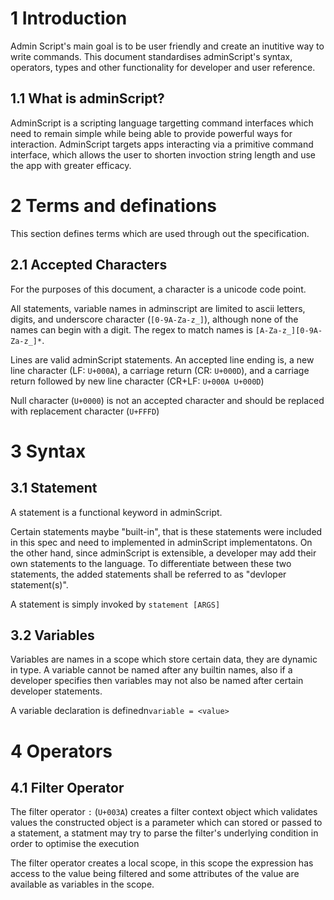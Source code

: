# 1 Introduction

Admin Script's main goal is to be user friendly and create an inutitive way to write commands.
This document standardises adminScript's syntax, operators, types and other functionality for
developer and user reference.

## 1.1 What is adminScript?

AdminScript is a scripting language targetting command interfaces which need to remain simple
while being able to provide powerful ways for interaction. AdminScript targets apps interacting via
a primitive command interface, which allows the user to shorten invoction string length and use the
app with greater efficacy.

# 2 Terms and definations

This section defines terms which are used through out the specification.

## 2.1 Accepted Characters

For the purposes of this document, a character is a unicode code point.

All statements, variable names in adminscript are limited to ascii letters, digits, and underscore character (`[0-9A-Za-z_]`), although none
of the names can begin with a digit. The regex to match names is `[A-Za-z_][0-9A-Za-z_]*`.

Lines are valid adminScript statements. An accepted line ending is, a new line character (LF: `U+000A`),
a carriage return (CR: `U+000D`), and a carriage return followed by new line character (CR+LF: `U+000A U+000D`)

Null character (`U+0000`) is not an accepted character and should be replaced with replacement character (`U+FFFD`)

# 3 Syntax

## 3.1 Statement

A statement is a functional keyword in adminScript.

Certain statements maybe "built-in", that is these statements were included in this spec and need to implemented
in adminScript implementatons. On the other hand, since adminScript is extensible, a developer may add their own statements
to the language. To differentiate between these two statements, the added statements shall be referred to as "devloper statement(s)".

A statement is simply invoked by `statement [ARGS]`

## 3.2 Variables

Variables are names in a scope which store certain data, they are dynamic in type.
A variable cannot be named after any builtin names, also if a developer specifies then
variables may not also be named after certain developer statements.

A variable declaration is definedn`variable = <value>`

# 4 Operators

## 4.1 Filter Operator

The filter operator `:` (`U+003A`) creates a filter context object which validates values
the constructed object is a parameter which can stored or passed to a statement, a statment may try
to parse the filter's underlying condition in order to optimise the execution

The filter operator creates a local scope, in this scope the expression has access to the value being filtered
and some attributes of the value are available as variables in the scope.
